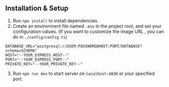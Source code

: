 ## Installation & Setup
1. Run `npm install` to install dependencies.
2. Create an environment file named `.env` in the project root, and set your configuration values. (If you want to customize the image URL , you can do in `./config/config.ts`)
```shell
DATABASE_URL="postgresql://USER:PASSWORD@HOST:PORT/DATABASE?schema=SCHEMA"
HOST="--YOUR_EXPRESS_HOST--"
PORT="--YOUR_EXPRESS_PORT--"
PRIVATE_KEY="--YOUR_PRIVATE_KEY--"
```
3. Run `npm run dev` to start server on `localhost:4030` or your specified port.
